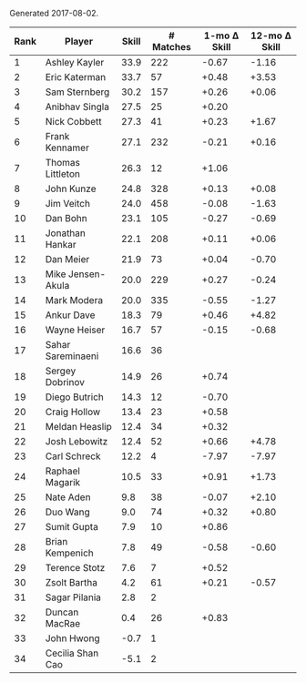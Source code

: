 Generated 2017-08-02.

| Rank | Player            | Skill | # Matches | 1-mo Δ Skill | 12-mo Δ Skill |
|------|-------------------|-------|-----------|--------------|---------------|
|    1 | Ashley Kayler     |  33.9 |       222 |        -0.67 |         -1.16 |
|    2 | Eric Katerman     |  33.7 |        57 |        +0.48 |         +3.53 |
|    3 | Sam Sternberg     |  30.2 |       157 |        +0.26 |         +0.06 |
|    4 | Anibhav Singla    |  27.5 |        25 |        +0.20 |               |
|    5 | Nick Cobbett      |  27.3 |        41 |        +0.23 |         +1.67 |
|    6 | Frank Kennamer    |  27.1 |       232 |        -0.21 |         +0.16 |
|    7 | Thomas Littleton  |  26.3 |        12 |        +1.06 |               |
|    8 | John Kunze        |  24.8 |       328 |        +0.13 |         +0.08 |
|    9 | Jim Veitch        |  24.0 |       458 |        -0.08 |         -1.63 |
|   10 | Dan Bohn          |  23.1 |       105 |        -0.27 |         -0.69 |
|   11 | Jonathan Hankar   |  22.1 |       208 |        +0.11 |         +0.06 |
|   12 | Dan Meier         |  21.9 |        73 |        +0.04 |         -0.70 |
|   13 | Mike Jensen-Akula |  20.0 |       229 |        +0.27 |         -0.24 |
|   14 | Mark Modera       |  20.0 |       335 |        -0.55 |         -1.27 |
|   15 | Ankur Dave        |  18.3 |        79 |        +0.46 |         +4.82 |
|   16 | Wayne Heiser      |  16.7 |        57 |        -0.15 |         -0.68 |
|   17 | Sahar Sareminaeni |  16.6 |        36 |              |               |
|   18 | Sergey Dobrinov   |  14.9 |        26 |        +0.74 |               |
|   19 | Diego Butrich     |  14.3 |        12 |        -0.70 |               |
|   20 | Craig Hollow      |  13.4 |        23 |        +0.58 |               |
|   21 | Meldan Heaslip    |  12.4 |        34 |        +0.32 |               |
|   22 | Josh Lebowitz     |  12.4 |        52 |        +0.66 |         +4.78 |
|   23 | Carl Schreck      |  12.2 |         4 |        -7.97 |         -7.97 |
|   24 | Raphael Magarik   |  10.5 |        33 |        +0.91 |         +1.73 |
|   25 | Nate Aden         |   9.8 |        38 |        -0.07 |         +2.10 |
|   26 | Duo Wang          |   9.0 |        74 |        +0.32 |         +0.80 |
|   27 | Sumit Gupta       |   7.9 |        10 |        +0.86 |               |
|   28 | Brian Kempenich   |   7.8 |        49 |        -0.58 |         -0.60 |
|   29 | Terence Stotz     |   7.6 |         7 |        +0.52 |               |
|   30 | Zsolt Bartha      |   4.2 |        61 |        +0.21 |         -0.57 |
|   31 | Sagar Pilania     |   2.8 |         2 |              |               |
|   32 | Duncan MacRae     |   0.4 |        26 |        +0.83 |               |
|   33 | John Hwong        |  -0.7 |         1 |              |               |
|   34 | Cecilia Shan Cao  |  -5.1 |         2 |              |               |